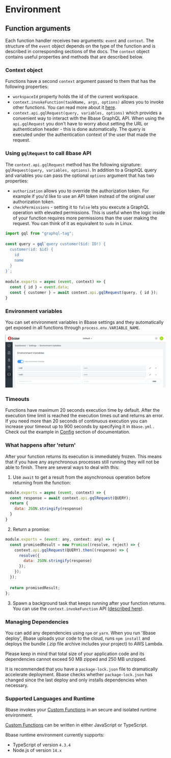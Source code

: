 # Environment

## Function arguments
Each function handler receives two arguments: `event` and `context`. The structure of the `event` object depends on the type of the function and is described in corresponding sections of the docs. The `context` object contains useful properties and methods that are described below.

### Context object
Functions have a second `context` argument passed to them that has the following properties:

* `workspaceId` property holds the id of the current workspace.
* `context.invokeFunction(taskName, args, options)` allows you to invoke other functions. You can read more about it [here](/docs/8base-console/custom-functions).
* `context.api.gqlRequest(query, variables, options)` which provides a convenient way to interact with the 8base GraphQL API. When using the `api.gqlRequest` you don't have to worry about setting the URL or authentication header - this is done automatically. The query is executed under the authentication context of the user that made the request.

### Using `gqlRequest` to call 8base API

The `context.api.gqlRequest` method has the following signature: `gqlRequest(query, variables, options)`. In addition to a GraphQL query and variables you can pass the optional `options` argument that has two properties:

* `authorization` allows you to override the authorization token. For example if you'd like to use an API token instead of the original user authorization token.
* `checkPermissions` - setting it to `false` lets you execute a GraphQL operation with elevated permissions. This is useful when the logic inside of your function requires more permissions than the user making the request. You can think of it as equivalent to `sudo` in Linux.

```javascript
import gql from "graphql-tag";

const query = gql`query customer($id: ID!) {
  customer(id: $id) {
    id
    name
  }
}`;

module.exports = async (event, context) => {
  const { id } = event.data;
  const { customer } = await context.api.gqlRequest(query, { id });
}
```

### Environment variables
You can set environment variables in 8base settings and they automatically get exposed in all functions through `process.env.VARIABLE_NAME`.

![Setting environment variables in 8base settings](../../images/8base-env-variables.png)

### Timeouts
Functions have maximum 20 seconds execution time by default. After the execution time limit is reached the execution times out and returns an error. If you need more than 20 seconds of continuous execution you can increase your timeout up to 900 seconds by specifying it in `8base.yml` . Check out the example in [Config](/docs/development-tools/dev-env/8base-yml) section of documentation.

### What happens after 'return'
After your function returns its execution is immediately frozen. This means that if you have any asynchronous processes still running they will not be able to finish. There are several ways to deal with this:

1. Use `await` to get a result from the asynchronous operation before returning from the function:

```javascript
module.exports = async (event, context) => {
  const response = await context.api.gqlRequest(QUERY);
  return {
    data: JSON.stringify(response)
  }
}
```

2. Return a promise:

```javascript
module.exports = (event: any, context: any) => {
  const promisedResult = new Promise((resolve, reject) => {
    context.api.gqlRequest(QUERY).then((response) => {
      resolve({
        data: JSON.stringify(response)
      });
    });
  });

  return promisedResult;
};
```

3. Spawn a background task that keeps running after your function returns. You can use the `context.invokeFunction` API ([described here](/docs/8base-console/custom-functions/tasks)).

### Managing Dependencies
You can add any dependencies using `npm` or `yarn`. When you run '8base deploy', 8base uploads your code to the cloud, runs `npm install` and deploys the bundle (.zip file archive includes your project) to AWS Lambda.

Please keep in mind that total size of your application code and its dependencies cannot exceed 50 MB zipped and 250 MB unzipped.

It is recommended that you have a `package-lock.json` file to dramatically accelerate deployment. 8base checks whether `package-lock.json` has changed since the last deploy and only installs dependencies when necessary.

### Supported Languages and Runtime

8base invokes your [Custom Functions](/docs/8base-console/custom-functions/) in an secure and isolated runtime environment.

[Custom Functions](/docs/8base-console/custom-functions/) can be written in either JavaScript or TypeScript.

8base runtime environment currently supports:
- TypeScript of version `4.3.4`
- Node.js of version `14.x`


